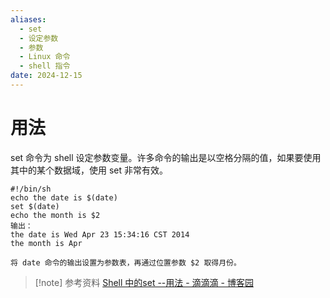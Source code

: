 ```yaml
---
aliases:
  - set
  - 设定参数
  - 参数
  - Linux 命令
  - shell 指令
date: 2024-12-15
---
```


# 用法

set 命令为 shell 设定参数变量。许多命令的输出是以空格分隔的值，如果要使用其中的某个数据域，使用 set 非常有效。

```
#!/bin/sh  
echo the date is $(date)  
set $(date)  
echo the month is $2  
输出：  
the date is Wed Apr 23 15:34:16 CST 2014  
the month is Apr

将 date 命令的输出设置为参数表，再通过位置参数 $2 取得月份。
```

> [!note] 参考资料
> [Shell 中的set --用法 - 滴滴滴 - 博客园](https://www.cnblogs.com/gaoyuechen/p/14336063.html)
